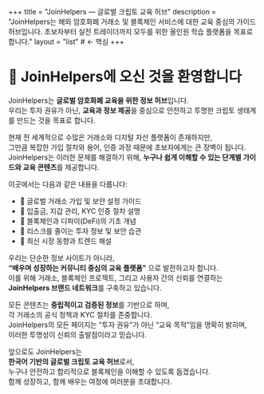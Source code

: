+++
title = "JoinHelpers — 글로벌 크립토 교육 허브"
description = "JoinHelpers는 해외 암호화폐 거래소 및 블록체인 서비스에 대한 교육 중심의 가이드 허브입니다. 초보자부터 실전 트레이더까지 모두를 위한 올인원 학습 플랫폼을 목표로 합니다."
layout = "list"      # ← 핵심
+++

# 👋 JoinHelpers에 오신 것을 환영합니다

JoinHelpers는 **글로벌 암호화폐 교육을 위한 정보 허브**입니다.  
우리는 투자 권유가 아닌, **교육과 정보 제공**을 중심으로 안전하고 투명한 크립토 생태계를 만드는 것을 목표로 합니다.

현재 전 세계적으로 수많은 거래소와 디지털 자산 플랫폼이 존재하지만,  
그만큼 복잡한 가입 절차와 용어, 인증 과정 때문에 초보자에게는 큰 장벽이 됩니다.  
JoinHelpers는 이러한 문제를 해결하기 위해, **누구나 쉽게 이해할 수 있는 단계별 가이드와 교육 콘텐츠**를 제공합니다.

이곳에서는 다음과 같은 내용을 다룹니다:

- 🔹 글로벌 거래소 가입 및 보안 설정 가이드  
- 🔹 입출금, 지갑 관리, KYC 인증 절차 설명  
- 🔹 블록체인과 디파이(DeFi)의 기초 개념  
- 🔹 리스크를 줄이는 투자 정보 및 보안 습관  
- 🔹 최신 시장 동향과 트렌드 해설  

우리는 단순한 정보 사이트가 아니라,  
**“배우며 성장하는 커뮤니티 중심의 교육 플랫폼”** 으로 발전하고자 합니다.  
이를 위해 거래소, 블록체인 프로젝트, 그리고 사용자 간의 신뢰를 연결하는  
**JoinHelpers 브랜드 네트워크**를 구축하고 있습니다.

모든 콘텐츠는 **중립적이고 검증된 정보**를 기반으로 하며,  
각 거래소의 공식 정책과 KYC 절차를 존중합니다.  
JoinHelpers의 모든 페이지는 “투자 권유”가 아닌 “교육 목적”임을 명확히 밝히며,  
이러한 투명성이 신뢰의 출발점이라고 믿습니다.

앞으로도 JoinHelpers는  
**한국어 기반의 글로벌 크립토 교육 허브**로서,  
누구나 안전하고 합리적으로 블록체인을 이해할 수 있도록 돕겠습니다.  
함께 성장하고, 함께 배우는 여정에 여러분을 초대합니다.

